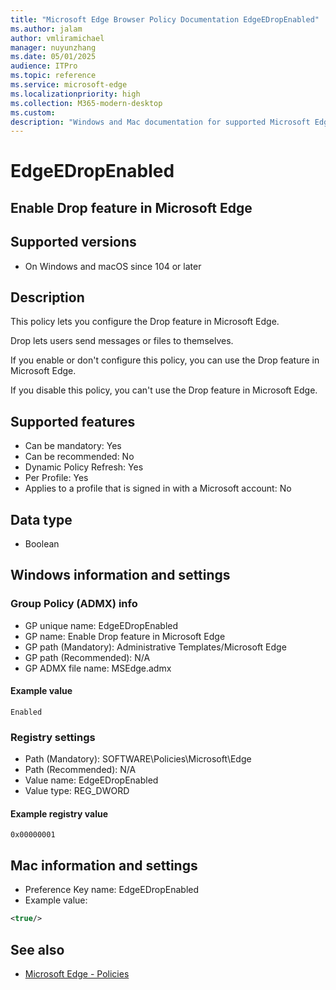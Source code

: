 ```yaml
---
title: "Microsoft Edge Browser Policy Documentation EdgeEDropEnabled"
ms.author: jalam
author: vmliramichael
manager: nuyunzhang
ms.date: 05/01/2025
audience: ITPro
ms.topic: reference
ms.service: microsoft-edge
ms.localizationpriority: high
ms.collection: M365-modern-desktop
ms.custom:
description: "Windows and Mac documentation for supported Microsoft Edge Browser policy: Enable Drop feature in Microsoft Edge"
---
```


<!--THIS FILE IS AUTOMATICALLY GENERATED. MANUAL CHANGES WILL BE OVERWRITTEN.-->
<!--Please contact the Microsoft Edge Manageability team with any questions.-->

# EdgeEDropEnabled

## Enable Drop feature in Microsoft Edge


## Supported versions

- On Windows and macOS since 104 or later

## Description

This policy lets you configure the Drop feature in Microsoft Edge.

Drop lets users send messages or files to themselves.

If you enable or don't configure this policy, you can use the Drop feature in Microsoft Edge.

If you disable this policy, you can't use the Drop feature in Microsoft Edge.

## Supported features

- Can be mandatory: Yes
- Can be recommended: No
- Dynamic Policy Refresh: Yes
- Per Profile: Yes
- Applies to a profile that is signed in with a Microsoft account: No

## Data type

- Boolean

## Windows information and settings

### Group Policy (ADMX) info

- GP unique name: EdgeEDropEnabled
- GP name: Enable Drop feature in Microsoft Edge
- GP path (Mandatory): Administrative Templates/Microsoft Edge
- GP path (Recommended): N/A
- GP ADMX file name: MSEdge.admx

#### Example value

```
Enabled
```

### Registry settings

- Path (Mandatory): SOFTWARE\Policies\Microsoft\Edge
- Path (Recommended): N/A
- Value name: EdgeEDropEnabled
- Value type: REG_DWORD

#### Example registry value

```
0x00000001
```


## Mac information and settings

- Preference Key name: EdgeEDropEnabled
- Example value:

```xml
<true/>
```

## See also
- [Microsoft Edge - Policies](../microsoft-edge-policies.md)
